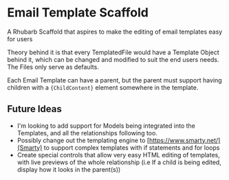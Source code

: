 # Email Template Scaffold
A Rhubarb Scaffold that aspires to make the editing of email templates easy for users 

Theory behind it is that every TemplatedFile would have a Template Object behind it, which can be changed and modified to suit the end users needs. The Files only serve as defaults.

Each Email Template can have a parent, but the parent must support having children with a `{ChildContent}` element somewhere in the template.


## Future Ideas

* I'm looking to add support for Models being integrated into the Templates, and all the relationships following too.
* Possibly change out the templating engine to [https://www.smarty.net/](Smarty) to support complex templates with if statements and for loops
* Create special controls that allow very easy HTML editing of templates, with live previews of the whole relationship (i.e If a child is being edited, display how it looks in the parent(s))
